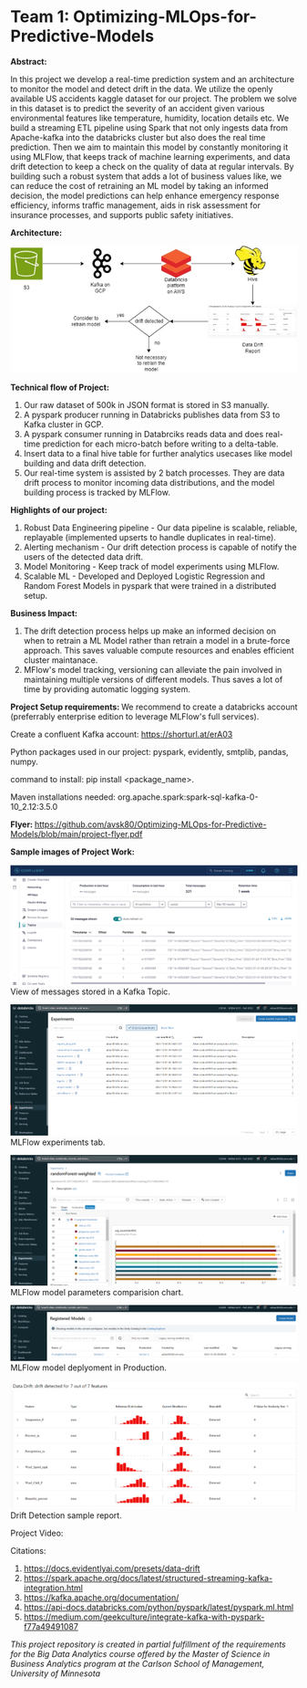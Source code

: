# Team 1: Optimizing-MLOps-for-Predictive-Models

<b>Abstract:</b>

In this project we develop a real-time prediction system and an architecture to monitor the model and detect drift in the data. We utilize the openly available US accidents kaggle dataset for our project. The problem we solve in this dataset is to predict the severity of an accident given various environmental features like temperature, humidity, location details etc. We build a streaming ETL pipeline using Spark that not only ingests data from Apache-kafka into the databricks cluster but also does the real time prediction. Then we aim to maintain this model by constantly monitoring it using MLFlow, that keeps track of machine learning experiments, and data drift detection to keep a check on the quality of data at regular intervals. By building such a robust system that adds a lot of business values like, we can reduce the cost of retraining an ML model by taking an informed decision, the model predictions can help enhance emergency response efficiency, informs traffic management, aids in risk assessment for insurance processes, and supports public safety initiatives.

<b> Architecture: </b>

![alt text](https://github.com/avsk80/Optimizing-MLOps-for-Predictive-Models/blob/main/msba-project-arch.jpg)

<b> Technical flow of Project: </b>

1) Our raw dataset of 500k in JSON format is stored in S3 manually.
2) A pyspark producer running in Databricks publishes data from S3 to Kafka cluster in GCP.
3) A pyspark consumer running in Databrciks reads data and does real-time prediction for each micro-batch before writing to a delta-table.
4) Insert data to a final hive table for further analytics usecases like model building and data drift detection.
5) Our real-time system is assisted by 2 batch processes. They are data drift process to monitor incoming data distributions, and the model building process is tracked by MLFlow.

<b> Highlights of our project: </b>

1) Robust Data Engineering pipeline - Our data pipeline is scalable, reliable, replayable (implemented upserts to handle duplicates in real-time).
2) Alerting mechanism - Our drift detection process is capable of notify the users of the detected data drift.
3) Model Monitoring - Keep track of model experiments using MLFlow.
4) Scalable ML - Developed and Deployed Logistic Regression and Random Forest Models in pyspark that were trained in a distributed setup.

<b> Business Impact: </b>

1) The drift detection process helps up make an informed decision on when to retrain a ML Model rather than retrain a model in a brute-force approach. This saves valuable compute resources and enables efficient cluster maintanace.
2) MFlow's model tracking, versioning can alleviate the pain involved in maintaining multiple versions of different models. Thus saves a lot of time by providing automatic logging system.

<b> Project Setup requirements: </b>
We recommend to create a databricks account (preferrably enterprise edition to leverage MLFlow's full services).

Create a confluent Kafka account: https://shorturl.at/erA03


Python packages used in our project: pyspark, evidently, smtplib, pandas, numpy.

command to install: pip install <package_name>.

Maven installations needed: org.apache.spark:spark-sql-kafka-0-10_2.12:3.5.0

<b> Flyer: </b>
https://github.com/avsk80/Optimizing-MLOps-for-Predictive-Models/blob/main/project-flyer.pdf

<b> Sample images of Project Work: </b>

![alt text](https://github.com/avsk80/Optimizing-MLOps-for-Predictive-Models/blob/main/kafka-sample.png)
View of messages stored in a Kafka Topic.


![alt text](https://github.com/avsk80/Optimizing-MLOps-for-Predictive-Models/blob/main/mlflow-exp-sample.png)
MLFlow experiments tab.


![alt text](https://github.com/avsk80/Optimizing-MLOps-for-Predictive-Models/blob/main/mlflow-model-params-chart.png)
MLFlow model parameters comparision chart.


![alt text](https://github.com/avsk80/Optimizing-MLOps-for-Predictive-Models/blob/main/mlflow-model-deployment.png)
MLFlow model deplyoment in Production.


![alt text](https://github.com/avsk80/Optimizing-MLOps-for-Predictive-Models/blob/main/drift-detection-sample.png)
Drift Detection sample report.


Project Video:


Citations:
1) https://docs.evidentlyai.com/presets/data-drift
2) https://spark.apache.org/docs/latest/structured-streaming-kafka-integration.html
3) https://kafka.apache.org/documentation/
4) https://api-docs.databricks.com/python/pyspark/latest/pyspark.ml.html
5) https://medium.com/geekculture/integrate-kafka-with-pyspark-f77a49491087

<i> This project repository is created in partial fulfillment of the requirements for the Big Data Analytics course offered by the Master of Science in Business Analytics program at the Carlson School of Management, University of Minnesota </i>
